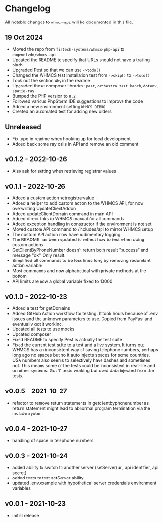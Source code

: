 # Changelog

All notable changes to `whmcs-api` will be documented in this file.

## 19 Oct 2024

- Moved the repo from `fintech-systems/whmcs-php-api` to `eugenefvdm/whmcs-api`
- Updated the README to specify that URLs should not have a trailing slash
- Upgraded Pest so that we can use `->todo()`
- Changed the WHMCS test installation test from `->skip()` to `->todo()`
- Took out the section `Why` in the readme
- Upgraded these composer libraries: `pest`, `orchestra test bench`, `dotenv`, `spatie-ray`
- Bumped the PHP version to `8.2`
- Followed various PhpStorm IDE suggestions to improve the code
- Added a new environment setting `WHMCS_DEBUG`
- Created an automated test for adding new orders

## Unreleased

- Fix typo in readme when hooking up for local development
- Added back some ray calls in API and remove an old comment

## v0.1.2 - 2022-10-26

- Also ask for setting when retrieving registrar values

## v0.1.1 - 2022-10-26

- Added a custom action setregistrarvalue
- Added a helper to add custom action to the WHMCS API, for now overwriting UpdateClientAddon
- Added updateClientDomain command in main API
- Added direct links to WHMCS manual for all commands
- Added exception handling in constructor if the environment is not set
- Moved custom API command to /includes/api to mirror WHMCS setup
- The custom API action now have rudimentary logging
- The README has been updated to reflect how to test when doing custom actions
- GetClientByPhoneNumber doesn't return both result "success" and message "ok". Only result.
- Simplified all commands to be less lines long by removing redundant action variable
- Most commands and now alphabetical with private methods at the bottom
- API limits are now a global variable fixed to 10000

## v0.1.0 - 2022-10-23

- Added a test for getDomains
- Added GitHub Action workflow for testing. It took hours because of .env issues and the unknown parameters to use. Copied from PayFast and eventually got it working.
- Updated all tests to use mocks
- Updated composer
- Fixed README to specify Pest is actually the test suite
- Fixed the current test suite to a test and a live system. It turns out WHMCS has an inconsistent way of saving telephone numbers, perhaps long ago no spaces but no it auto injects spaces for some countries. USA numbers also seems to selectively have dashes and sometimes not. This means some of the tests could be inconsistent in real-life and on other systems. Got 11 tests working but used data injected from the tests.

## v0.0.5 - 2021-10-27

- refactor to remove return statements in getclientbyphonenumber as return statement might lead to abnormal program termination via the include system

## v0.0.4 - 2021-10-27

- handling of space in telephone numbers

## v0.0.3 - 2021-10-24

- added ability to switch to another server (setServer(url, api identifier, api secret)
- added tests to test setServer ability
- updated .env.example with hypothetical server credentials environment variables

## v0.0.1 - 2021-10-23

- initial release
